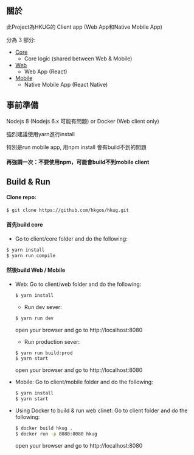 ## 關於
  此Project為HKUG的 Client app (Web App和Native Mobile App)

  分為 3 部分:

  * [Core](https://github.com/hkgos/hkug/tree/master/client/core)
    * Core logic (shared between Web & Mobile)
  * [Web](https://github.com/hkgos/hkug/tree/master/client/web)
    * Web App (React)
  * [Mobile](https://github.com/hkgos/hkug/tree/master/client/mobile)
    * Native Mobile App (React Native)

## 事前準備
  Nodejs 8 (Nodejs 6.x 可能有問題) or Docker (Web client only)

  強烈建議使用yarn進行install

  特別是run mobile app, 用npm install 會有build不到的問題

  #### 再強調一次：不要使用npm，可能會build不到mobile client

## Build & Run

#### Clone repo:

```bash
$ git clone https://github.com/hkgos/hkug.git
```
#### 首先build core

  * Go to client/core folder and do the following:

  ```bash
  $ yarn install
  $ yarn run compile
  ```

#### 然後build Web / Mobile

* Web: Go to client/web folder and do the following:

  ```bash
  $ yarn install
  ```

  * Run dev sever:
  ```bash
  $ yarn run dev
  ```
  open your browser and go to http://localhost:8080

  * Run production sever:
  ```bash
  $ yarn run build:prod
  $ yarn start
  ```
  open your browser and go to http://localhost:8080

* Mobile: Go to client/mobile folder and do the following:

  ```bash
  $ yarn install
  $ yarn start
  ```

* Using Docker to build & run web clinet: Go to client folder and do the following:

  ```bash
  $ docker build hkug .
  $ docker run -p 8080:8080 hkug
  ```
  open your browser and go to http://localhost:8080

